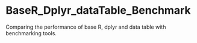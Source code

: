 # BaseR_Dplyr_dataTable_Benchmark
Comparing the performance of base R, dplyr and data table with benchmarking tools.
